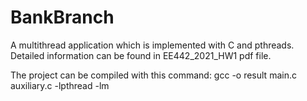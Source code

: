 # BankBranch

A multithread  application which is implemented with C and pthreads. Detailed information can be found in EE442_2021_HW1 pdf file.

The project can be compiled with this command:
gcc -o result main.c auxiliary.c -lpthread -lm
